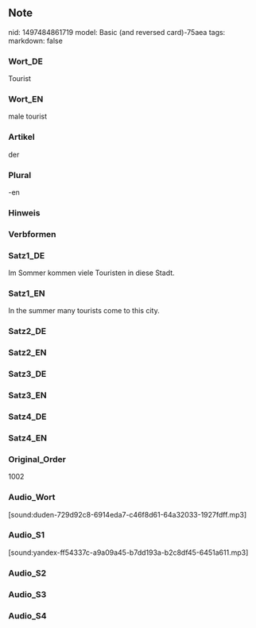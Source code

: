## Note
nid: 1497484861719
model: Basic (and reversed card)-75aea
tags: 
markdown: false

### Wort_DE
Tourist

### Wort_EN
male tourist

### Artikel
der

### Plural
-en

### Hinweis


### Verbformen


### Satz1_DE
Im Sommer kommen viele Touristen in diese Stadt.

### Satz1_EN
In the summer many tourists come to this city.

### Satz2_DE


### Satz2_EN


### Satz3_DE


### Satz3_EN


### Satz4_DE


### Satz4_EN


### Original_Order
1002

### Audio_Wort
[sound:duden-729d92c8-6914eda7-c46f8d61-64a32033-1927fdff.mp3]

### Audio_S1
[sound:yandex-ff54337c-a9a09a45-b7dd193a-b2c8df45-6451a611.mp3]

### Audio_S2


### Audio_S3


### Audio_S4

